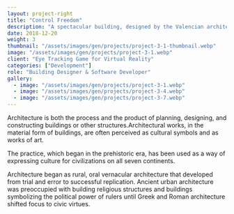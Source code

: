```yaml
---
layout: project-right
title: "Control Freedom"
description: "A spectacular building, designed by the Valencian architect Santiago Calatrava."
date: 2018-12-20
weight: 3
thumbnail: "/assets/images/gen/projects/project-3-1-thumbnail.webp"
image: "/assets/images/gen/projects/project-3-1.webp"
client: "Eye Tracking Game for Virtual Reality"
categories: ["Development"]
role: "Building Designer & Software Developer"
gallery:
  - image: "/assets/images/gen/projects/project-3-1.webp"
  - image: "/assets/images/gen/projects/project-3-4.webp"
  - image: "/assets/images/gen/projects/project-3-7.webp"
---
```


Architecture is both the process and the product of planning, designing, and constructing buildings or other structures.Architectural works, in the material form of buildings, are often perceived as cultural symbols and as works of art.

The practice, which began in the prehistoric era, has been used as a way of expressing culture for civilizations on all seven continents.

Architecture began as rural, oral vernacular architecture that developed from trial and error to successful replication. Ancient urban architecture was preoccupied with building religious structures and buildings symbolizing the political power of rulers until Greek and Roman architecture shifted focus to civic virtues.
